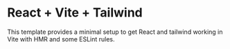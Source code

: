 # React + Vite + Tailwind

This template provides a minimal setup to get React and tailwind working in Vite with HMR and some ESLint rules.
